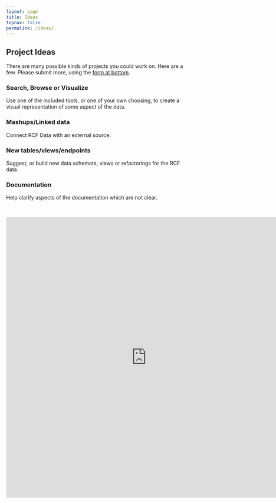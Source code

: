 ```yaml
---
layout: page
title: Ideas
topnav: false
permalink: /ideas/
---
```


## Project Ideas

There are many possible kinds of projects you could work on. Here are a few. Please submit more, using the [form at bottom](#form).

### Search, Browse or Visualize

Use one of the included tools, or one of your own choosing, to create a visual representation of some aspect of the data.

### Mashups/Linked data

Connect RCF Data with an external source.

### New tables/views/endpoints

Suggest, or build new data schemata, views or refactorings for the RCF data.

### Documentation

Help clarify aspects of the documentation which are not clear.

<a name="form">&nbsp;</a>
<iframe src="https://docs.google.com/forms/d/1IVtkkmzeSxCe0YgArWEREcr_4WUhEERIGuQtdLSPp4I/viewform?embedded=true" width="760" height="760" frameborder="0" marginheight="0" marginwidth="0">Loading...</iframe>
